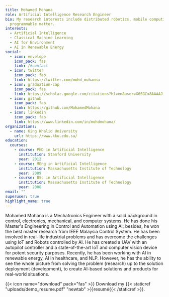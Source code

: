 ```yaml
---
title: Mohamed Mohana
role: Artificial Intelligence Research Engineer
bio: My research interests include distributed robotics, mobile computing and
  programmable matter.
interests:
  - Artificial Intelligence
  - Classical Machine Learning
  - AI for Environment
  - AI in Renewable Energy
social:
  - icon: envelope
    icon_pack: fas
    link: /#contact
  - icon: twitter
    icon_pack: fab
    link: https://twitter.com/mohd_muhanna
  - icon: graduation-cap
    icon_pack: fas
    link: https://scholar.google.com/citations?hl=en&user=X0SGCx8AAAAJ
  - icon: github
    icon_pack: fab
    link: https://github.com/MohamedMohana
  - icon: linkedin
    icon_pack: fab
    link: https://www.linkedin.com/in/mohdmohana/
organizations:
  - name: King Khalid University
    url: https://www.kku.edu.sa/
education:
  courses:
    - course: PhD in Artificial Intelligence
      institution: Stanford University
      year: 2012
    - course: MEng in Artificial Intelligence
      institution: Massachusetts Institute of Technology
      year: 2009
    - course: BSc in Artificial Intelligence
      institution: Massachusetts Institute of Technology
      year: 2008
email: ""
superuser: true
highlight_name: true
---
```


Mohamed Mohana is a Mechatronics Engineer with a solid background in control, electronics, mechanical, and computer systems. He has done his Master's Engineering in Control and Automation using AI; besides, he won the best master research from IEEE Malaysia Control System. He has been involved in real-life industrial problems and has overcome the challenges using IoT and Robots controlled by AI. He has created a UAV with an autopilot controller and a state-of-the-art IoT and computer vision device for potent security purposes. Recently, he has been working with AI in renewable energy, AI in healthcare, and NLP. However, he has the ability to see the whole picture from solving the problem (research) up to the solution deployment (development), to create AI-based solutions and products for real-world situations.


{{< icon name="download" pack="fas" >}} Download my {{< staticref "uploads/demo_resume.pdf" "newtab" >}}resumé{{< /staticref >}}.
